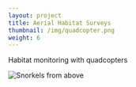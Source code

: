 ```yaml
---
layout: project
title: Aerial Habitat Surveys
thumbnail: /img/quadcopter.png
weight: 6
---
```


Habitat monitoring with quadcopters

![Snorkels from above](Drone-fieldwork-snorkelers_20161029_CB_Ross-Whippo.JPG)
